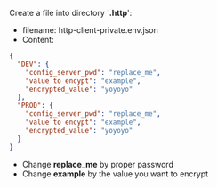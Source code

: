 Create a file into directory '**.http**':
* filename: http-client-private.env.json
* Content:
```json
{
  "DEV": {
    "config_server_pwd": "replace_me",
    "value to encypt": "example",
    "encrypted_value": "yoyoyo"
  },
  "PROD": {
    "config_server_pwd": "replace_me",
    "value to encypt": "example",
    "encrypted_value": "yoyoyo"
  }
}
```
* Change **replace_me** by proper password
* Change **example** by the value you want to encrypt